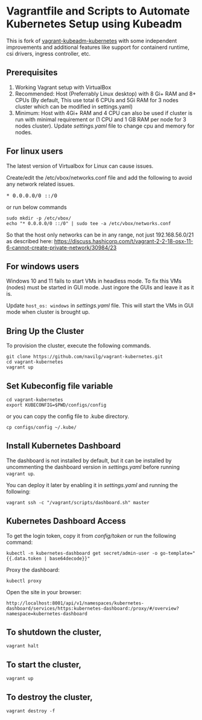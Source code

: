 
# Vagrantfile and Scripts to Automate Kubernetes Setup using Kubeadm

This is fork of [vagrant-kubeadm-kubernetes](https://github.com/techiescamp/vagrant-kubeadm-kubernetes) with some independent improvements and additional features like support for containerd runtime, csi drivers, ingress controller, etc.

## Prerequisites

1. Working Vagrant setup with VirtualBox
2. Recommended: Host (Preferrably Linux desktop) with 8 Gi+ RAM and 8+ CPUs (By default, This use total 6 CPUs and 5Gi RAM for 3 nodes cluster which can be modified in settings.yaml)
3. Minimum: Host with 4Gi+ RAM and 4 CPU can also be used if cluster is run with minimal requirement or (1 CPU and 1 GB RAM per node for 3 nodes cluster). Update _settings.yaml_ file to change cpu and memory for nodes.

## For linux users

The latest version of Virtualbox for Linux can cause issues.

Create/edit the /etc/vbox/networks.conf file and add the following to avoid any network related issues.
<pre>* 0.0.0.0/0 ::/0</pre>

or run below commands

```shell
sudo mkdir -p /etc/vbox/
echo "* 0.0.0.0/0 ::/0" | sudo tee -a /etc/vbox/networks.conf
```

So that the host only networks can be in any range, not just 192.168.56.0/21 as described here:
https://discuss.hashicorp.com/t/vagrant-2-2-18-osx-11-6-cannot-create-private-network/30984/23

## For windows users

Windows 10 and 11 fails to start VMs in headless mode. To fix this VMs (nodes) must be started in GUI mode.
Just ingore the GUIs and leave it as it is.

Update `host_os: windows` in _settings.yaml_ file. This will start the VMs in GUI mode when cluster is brought up.

## Bring Up the Cluster

To provision the cluster, execute the following commands.

```shell
git clone https://github.com/navilg/vagrant-kubernetes.git
cd vagrant-kubernetes
vagrant up
```
## Set Kubeconfig file variable

```shell
cd vagrant-kubernetes
export KUBECONFIG=$PWD/configs/config
```

or you can copy the config file to .kube directory.

```shell
cp configs/config ~/.kube/
```

## Install Kubernetes Dashboard

The dashboard is not installed by default, but it can be installed by uncommenting the dashboard version in _settings.yaml_ before running `vagrant up`.

You can deploy it later by enabling it in _settings.yaml_ and running the following:

```shell
vagrant ssh -c "/vagrant/scripts/dashboard.sh" master
```

## Kubernetes Dashboard Access

To get the login token, copy it from _config/token_ or run the following command:
```shell
kubectl -n kubernetes-dashboard get secret/admin-user -o go-template="{{.data.token | base64decode}}"
```

Proxy the dashboard:
```shell
kubectl proxy
```

Open the site in your browser:
```shell
http://localhost:8001/api/v1/namespaces/kubernetes-dashboard/services/https:kubernetes-dashboard:/proxy/#/overview?namespace=kubernetes-dashboard
```

## To shutdown the cluster,

```shell
vagrant halt
```

## To start the cluster,

```shell
vagrant up
```

## To destroy the cluster,

```shell
vagrant destroy -f
```

